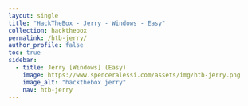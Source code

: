 ```yaml
---
layout: single
title: "HackTheBox - Jerry - Windows - Easy"
collection: hackthebox
permalink: /htb-jerry/
author_profile: false
toc: true
sidebar:
  - title: Jerry [Windows] (Easy)
    image: https://www.spenceralessi.com/assets/img/htb-jerry.png
    image_alt: "hackthebox jerry"
    nav: htb-jerry
---
```

